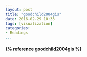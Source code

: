 ```yaml
---
layout: post
title: "goodchild2004gis"
date: 2016-02-29 10:33
tags: [visualization]
categories: 
- Readings
...
```




<h4>{% reference goodchild2004gis %}</h4>
